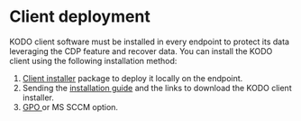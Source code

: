# Client deployment

KODO client software must be installed in every endpoint to protect its data leveraging the CDP feature and recover data. You can install the KODO client using the following installation method:

1. [Client installer](downloading-client-installer.md) package to deploy it locally on the endpoint.
2. Sending the [installation guide](sending-installation-instructions.md) and the links to download the KODO client installer. 
3. [GPO ](client-install-using-gpo-group-policy-object.md)or MS SCCM option.

